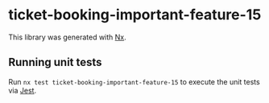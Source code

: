 # ticket-booking-important-feature-15

This library was generated with [Nx](https://nx.dev).

## Running unit tests

Run `nx test ticket-booking-important-feature-15` to execute the unit tests via [Jest](https://jestjs.io).
